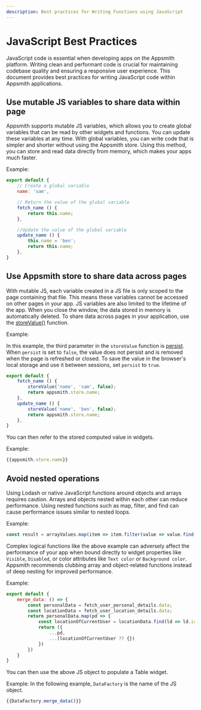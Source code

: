 ```yaml
---
description: Best practices for Writing Functions using JavaScript
---
```


# JavaScript Best Practices
JavaScript code is essential when developing apps on the Appsmith platform. Writing clean and performant code is crucial for maintaining codebase quality and ensuring a responsive user experience.
This document provides best practices for writing JavaScript code within Appsmith applications. 

## Use mutable JS variables to share data within page
Appsmith supports mutable JS variables, which allows you to create global variables that can be read by other widgets and functions. You can update these variables at any time. With global variables, you can write code that is simpler and shorter without using the Appsmith store. Using this method, you can store and read data directly from memory, which makes your apps much faster.

Example:
```jsx
export default {
    // Create a global variable
	name: 'sam',

    // Return the value of the global variable
	fetch_name () {
		return this.name;
	},

    //Update the value of the global variable
	update_name () {
		this.name = 'ben';
		return this.name;
	},
}
```
## Use Appsmith store to share data across pages
With mutable JS, each variable created in a JS file is only scoped to the page containing that file. This means these variables cannot be accessed on other pages in your app. JS variables are also limited to the lifetime of the app. When you close the window, the data stored in memory is automatically deleted.
To share data across pages in your application, use the [storeValue()](/reference/appsmith-framework/widget-actions/store-value) function.

Example:

In this example, the third parameter in the `storeValue` function is [persist](/reference/appsmith-framework/widget-actions/store-value#persist). When `persist` is set to `false`, the value does not persist and is removed when the page is refreshed or closed. To save the value in the browser's local storage and use it between sessions, set `persist` to `true`.

```jsx
export default {
	fetch_name () {
		storeValue('name', 'sam', false);
		return appsmith.store.name;
	},
	update_name () {
		storeValue('name', 'ben', false);
		return appsmith.store.name;
	},
}
```
You can then refer to the stored computed value in widgets.

Example:
```jsx
{{appsmith.store.name}}
```
## Avoid nested operations

Using Lodash or native JavaScript functions around objects and arrays requires caution.
Arrays and objects nested within each other can reduce performance. Using nested functions such as map, filter, and find can cause performance issues similar to nested loops.

Example:
```jsx
const result = arrayValues.map(item => item.filter(value => value.find(() => {})));
```
Complex logical functions like the above example can adversely affect the performance of your app when bound directly to widget properties like `Visible`, `Disabled`, or color attributes like `Text color` or `Background color`.
Appsmith recommends clubbing array and object-related functions instead of deep nesting for improved performance.

Example:

```jsx
export default {
	merge_data: () => {
		const personalData = fetch_user_personal_details.data;
		const locationData = fetch_user_location_details.data;
		return personalData.map(pd => {
			const locationOfCurrentUser = locationData.find(ld => ld.id === pd.id);
			return ({
				...pd,
				...(locationOfCurrentUser ?? {})
			})
		})
	}
}
```
You can then use the above JS object to populate a Table widget.

Example:
In the following example, `DataFactory` is the name of the JS object.
```jsx
{{DataFactory.merge_data()}}
```
